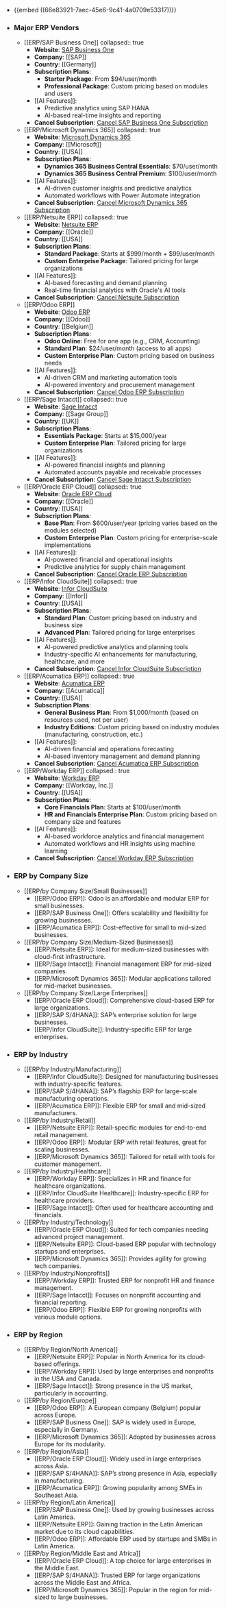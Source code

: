 - {{embed ((66e83921-7aec-45e6-9c41-4a0709e53317))}}
- ### Major ERP Vendors
	- [[ERP/SAP Business One]]
	  collapsed:: true
		- **Website**: [SAP Business One](https://www.sap.com/products/business-one.html)
		- **Company**: [[SAP]]
		- **Country**: [[Germany]]
		- **Subscription Plans**:
			- **Starter Package**: From $94/user/month
			- **Professional Package**: Custom pricing based on modules and users
		- [[AI Features]]:
			- Predictive analytics using SAP HANA
			- AI-based real-time insights and reporting
		- **Cancel Subscription**: [Cancel SAP Business One Subscription](https://www.sap.com/about/trust-center/agreements.html)
	- [[ERP/Microsoft Dynamics 365]]
	  collapsed:: true
		- **Website**: [Microsoft Dynamics 365](https://dynamics.microsoft.com/)
		- **Company**: [[Microsoft]]
		- **Country**: [[USA]]
		- **Subscription Plans**:
			- **Dynamics 365 Business Central Essentials**: $70/user/month
			- **Dynamics 365 Business Central Premium**: $100/user/month
		- [[AI Features]]:
			- AI-driven customer insights and predictive analytics
			- Automated workflows with Power Automate integration
		- **Cancel Subscription**: [Cancel Microsoft Dynamics 365 Subscription](https://docs.microsoft.com/en-us/dynamics365/business-central/admin-cancel-dynamics-365-subscription)
	- [[ERP/Netsuite ERP]]
	  collapsed:: true
		- **Website**: [Netsuite ERP](https://www.netsuite.com/)
		- **Company**: [[Oracle]]
		- **Country**: [[USA]]
		- **Subscription Plans**:
			- **Standard Package**: Starts at $999/month + $99/user/month
			- **Custom Enterprise Package**: Tailored pricing for large organizations
		- [[AI Features]]:
			- AI-based forecasting and demand planning
			- Real-time financial analytics with Oracle's AI tools
		- **Cancel Subscription**: [Cancel Netsuite Subscription](https://www.netsuite.com/portal/customer-subscription-agreement.shtml)
	- [[ERP/Odoo ERP]]
		- **Website**: [Odoo ERP](https://www.odoo.com/)
		- **Company**: [[Odoo]]
		- **Country**: [[Belgium]]
		- **Subscription Plans**:
			- **Odoo Online**: Free for one app (e.g., CRM, Accounting)
			- **Standard Plan**: $24/user/month (access to all apps)
			- **Custom Enterprise Plan**: Custom pricing based on business needs
		- [[AI Features]]:
			- AI-driven CRM and marketing automation tools
			- AI-powered inventory and procurement management
		- **Cancel Subscription**: [Cancel Odoo ERP Subscription](https://www.odoo.com/terms)
	- [[ERP/Sage Intacct]]
	  collapsed:: true
		- **Website**: [Sage Intacct](https://www.sageintacct.com/)
		- **Company**: [[Sage Group]]
		- **Country**: [[UK]]
		- **Subscription Plans**:
			- **Essentials Package**: Starts at $15,000/year
			- **Custom Enterprise Plan**: Tailored pricing for large organizations
		- [[AI Features]]:
			- AI-powered financial insights and planning
			- Automated accounts payable and receivable processes
		- **Cancel Subscription**: [Cancel Sage Intacct Subscription](https://www.sageintacct.com/customer-agreement)
	- [[ERP/Oracle ERP Cloud]]
	  collapsed:: true
		- **Website**: [Oracle ERP Cloud](https://www.oracle.com/erp/)
		- **Company**: [[Oracle]]
		- **Country**: [[USA]]
		- **Subscription Plans**:
			- **Base Plan**: From $600/user/year (pricing varies based on the modules selected)
			- **Custom Enterprise Plan**: Custom pricing for enterprise-scale implementations
		- [[AI Features]]:
			- AI-powered financial and operational insights
			- Predictive analytics for supply chain management
		- **Cancel Subscription**: [Cancel Oracle ERP Subscription](https://www.oracle.com/legal/terms.html)
	- [[ERP/Infor CloudSuite]]
	  collapsed:: true
		- **Website**: [Infor CloudSuite](https://www.infor.com/solutions/cloudsuite)
		- **Company**: [[Infor]]
		- **Country**: [[USA]]
		- **Subscription Plans**:
			- **Standard Plan**: Custom pricing based on industry and business size
			- **Advanced Plan**: Tailored pricing for large enterprises
		- [[AI Features]]:
			- AI-powered predictive analytics and planning tools
			- Industry-specific AI enhancements for manufacturing, healthcare, and more
		- **Cancel Subscription**: [Cancel Infor CloudSuite Subscription](https://www.infor.com/legal)
	- [[ERP/Acumatica ERP]]
	  collapsed:: true
		- **Website**: [Acumatica ERP](https://www.acumatica.com/)
		- **Company**: [[Acumatica]]
		- **Country**: [[USA]]
		- **Subscription Plans**:
			- **General Business Plan**: From $1,000/month (based on resources used, not per user)
			- **Industry Editions**: Custom pricing based on industry modules (manufacturing, construction, etc.)
		- [[AI Features]]:
			- AI-driven financial and operations forecasting
			- AI-based inventory management and demand planning
		- **Cancel Subscription**: [Cancel Acumatica ERP Subscription](https://www.acumatica.com/legal)
	- [[ERP/Workday ERP]]
	  collapsed:: true
		- **Website**: [Workday ERP](https://www.workday.com/)
		- **Company**: [[Workday, Inc.]]
		- **Country**: [[USA]]
		- **Subscription Plans**:
			- **Core Financials Plan**: Starts at $100/user/month
			- **HR and Financials Enterprise Plan**: Custom pricing based on company size and features
		- [[AI Features]]:
			- AI-based workforce analytics and financial management
			- Automated workflows and HR insights using machine learning
		- **Cancel Subscription**: [Cancel Workday ERP Subscription](https://www.workday.com/en-us/company/legal.html)
- ### ERP by Company Size
	- [[ERP/by Company Size/Small Businesses]]
		- [[ERP/Odoo ERP]]: Odoo is an affordable and modular ERP for small businesses.
		- [[ERP/SAP Business One]]: Offers scalability and flexibility for growing businesses.
		- [[ERP/Acumatica ERP]]: Cost-effective for small to mid-sized businesses.
	- [[ERP/by Company Size/Medium-Sized Businesses]]
		- [[ERP/Netsuite ERP]]: Ideal for medium-sized businesses with cloud-first infrastructure.
		- [[ERP/Sage Intacct]]: Financial management ERP for mid-sized companies.
		- [[ERP/Microsoft Dynamics 365]]: Modular applications tailored for mid-market businesses.
	- [[ERP/by Company Size/Large Enterprises]]
		- [[ERP/Oracle ERP Cloud]]: Comprehensive cloud-based ERP for large organizations.
		- [[ERP/SAP S/4HANA]]: SAP’s enterprise solution for large businesses.
		- [[ERP/Infor CloudSuite]]: Industry-specific ERP for large enterprises.
- ### ERP by Industry
	- [[ERP/by Industry/Manufacturing]]
		- [[ERP/Infor CloudSuite]]: Designed for manufacturing businesses with industry-specific features.
		- [[ERP/SAP S/4HANA]]: SAP’s flagship ERP for large-scale manufacturing operations.
		- [[ERP/Acumatica ERP]]: Flexible ERP for small and mid-sized manufacturers.
	- [[ERP/by Industry/Retail]]
		- [[ERP/Netsuite ERP]]: Retail-specific modules for end-to-end retail management.
		- [[ERP/Odoo ERP]]: Modular ERP with retail features, great for scaling businesses.
		- [[ERP/Microsoft Dynamics 365]]: Tailored for retail with tools for customer management.
	- [[ERP/by Industry/Healthcare]]
		- [[ERP/Workday ERP]]: Specializes in HR and finance for healthcare organizations.
		- [[ERP/Infor CloudSuite Healthcare]]: Industry-specific ERP for healthcare providers.
		- [[ERP/Sage Intacct]]: Often used for healthcare accounting and financials.
	- [[ERP/by Industry/Technology]]
		- [[ERP/Oracle ERP Cloud]]: Suited for tech companies needing advanced project management.
		- [[ERP/Netsuite ERP]]: Cloud-based ERP popular with technology startups and enterprises.
		- [[ERP/Microsoft Dynamics 365]]: Provides agility for growing tech companies.
	- [[ERP/by Industry/Nonprofits]]
		- [[ERP/Workday ERP]]: Trusted ERP for nonprofit HR and finance management.
		- [[ERP/Sage Intacct]]: Focuses on nonprofit accounting and financial reporting.
		- [[ERP/Odoo ERP]]: Flexible ERP for growing nonprofits with various module options.
- ### ERP by Region
	- [[ERP/by Region/North America]]
		- [[ERP/Netsuite ERP]]: Popular in North America for its cloud-based offerings.
		- [[ERP/Workday ERP]]: Used by large enterprises and nonprofits in the USA and Canada.
		- [[ERP/Sage Intacct]]: Strong presence in the US market, particularly in accounting.
	- [[ERP/by Region/Europe]]
		- [[ERP/Odoo ERP]]: A European company (Belgium) popular across Europe.
		- [[ERP/SAP Business One]]: SAP is widely used in Europe, especially in Germany.
		- [[ERP/Microsoft Dynamics 365]]: Adopted by businesses across Europe for its modularity.
	- [[ERP/by Region/Asia]]
		- [[ERP/Oracle ERP Cloud]]: Widely used in large enterprises across Asia.
		- [[ERP/SAP S/4HANA]]: SAP’s strong presence in Asia, especially in manufacturing.
		- [[ERP/Acumatica ERP]]: Growing popularity among SMEs in Southeast Asia.
	- [[ERP/by Region/Latin America]]
		- [[ERP/SAP Business One]]: Used by growing businesses across Latin America.
		- [[ERP/Netsuite ERP]]: Gaining traction in the Latin American market due to its cloud capabilities.
		- [[ERP/Odoo ERP]]: Affordable ERP used by startups and SMBs in Latin America.
	- [[ERP/by Region/Middle East and Africa]]
		- [[ERP/Oracle ERP Cloud]]: A top choice for large enterprises in the Middle East.
		- [[ERP/SAP S/4HANA]]: Trusted ERP for large organizations across the Middle East and Africa.
		- [[ERP/Microsoft Dynamics 365]]: Popular in the region for mid-sized to large businesses.